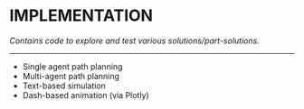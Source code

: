 <h1>IMPLEMENTATION</h1>

_Contains code to explore and test various solutions/part-solutions._

---

- Single agent path planning
- Multi-agent path planning
- Text-based simulation
- Dash-based animation (via Plotly)
